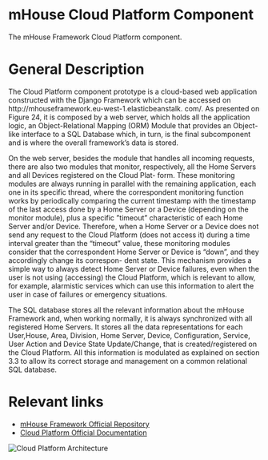 # mHouse Cloud Platform Component
The mHouse Framework Cloud Platform component.

# General Description
<p>
The Cloud Platform component prototype is a cloud-based web application constructed with the Django Framework which can be accessed on http://mhouseframework.eu-west-1.elasticbeanstalk. com/. As presented on Figure 24, it is composed by a web server, which holds all the application logic, an Object-Relational Mapping (ORM) Module that provides an Object-like interface to a SQL Database which, in turn, is the final subcomponent and is where the overall framework’s data is stored.
</p>

<p>
On the web server, besides the module that handles all incoming requests, there are also two modules that monitor, respectively, all the Home Servers and all Devices registered on the Cloud Plat- form. These monitoring modules are always running in parallel with the remaining application, each one in its specific thread, where the correspondent monitoring function works by periodically comparing the current timestamp with the timestamp of the last access done by a Home Server or a Device (depending on the monitor module), plus a specific ”timeout” characteristic of each Home Server and/or Device. Therefore, when a Home Server or a Device does not send any request to the Cloud Platform (does not access it) during a time interval greater than the “timeout” value, these monitoring modules consider that the correspondent Home Server or Device is “down”, and they accordingly change its correspon- dent state. This mechanism provides a simple way to always detect Home Server or Device failures, even when the user is not using (accessing) the Cloud Platform, which is relevant to allow, for example, alarmistic services which can use this information to alert the user in case of failures or emergency situations.
</p>

<p>
The SQL database stores all the relevant information about the mHouse Framework and, when working normally, it is always synchronized with all registered Home Servers. It stores all the data representations for each User,House, Area, Division, Home Server, Device, Configuration, Service, User Action and Device State Update/Change, that is created/registered on the Cloud Platform. All this information is modulated as explained on section 3.3 to allow its correct storage and management on a common relational SQL database.
</p>

# Relevant links
<ul>
  <li>
    <a href="https://github.com/JRequeijo/mHouseFramework">mHouse Framework Official Repository</a>
  </li>
  <li>
    <a href="https://github.com/JRequeijo/mHouseFramework/tree/master/docs/Cloud%20Platform">Cloud Platform Official Documentation</a>
  </li>
</ul>
<img src="https://github.com/JRequeijo/mHouseFramework/blob/master/docs/Cloud%20Platform/Cloud_platform_arch.png" alt="Cloud Platform Architecture">
